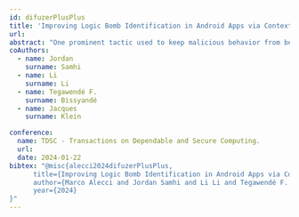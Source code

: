```yaml
---
id: difuzerPlusPlus
title: 'Improving Logic Bomb Identification in Android Apps via Context-Aware Anomaly Detection'
url: 
abstract: "One prominent tactic used to keep malicious behavior from being detected during dynamic test campaigns is logic bombs, where malicious operations are triggered only when specific conditions are satisfied. Defusing logic bombs remains an unsolved problem in the literature. In this work, we propose to investigate suspicious Hidden Sensitive Operations (SHSOs) as a step toward triaging logic bombs. To that end, we develop a novel hybrid approach that combines static analysis and context-aware anomaly detection techniques to uncover SHSOs, which we predict as likely implementations of logic bombs. Concretely, DIFUZER++ identifies SHSO entry-points using an instrumentation engine and conducting an inter-procedural data-flow analysis. Subsequently, it extracts trigger-specific features to characterize SHSOs. To detect abnormal triggers, we utilize multiple One-Class SVM models, each trained on distinct sets of similar apps to more effectively capture normal behavior patterns. To assess the added value of the context-aware analysis, we compare DIFUZER++ against a baseline approach with no context (that we name DIFUZER).We show that the context-aware analysis leads to a significant improvement in both the precision and F1 score. Furthermore, the probability of successfully triaging logic bombs among SHSOs increases from 29.7% to 58.8%. All our artifacts are released to the community"
coAuthors:
  - name: Jordan
    surname: Samhi
  - name: Li
    surname: Li
  - name: Tegawendé F. 
    surname: Bissyandé
  - name: Jacques
    surname: Klein

conference:
  name: TDSC - Transactions on Dependable and Secure Computing.
  url: 
  date: 2024-01-22
bibtex: "@misc{alecci2024difuzerPlusPlus,
      title={Improving Logic Bomb Identification in Android Apps via Context-Aware Anomaly Detection}, 
      author={Marco Alecci and Jordan Samhi and Li Li and Tegawendé F. Bissyandé and Jacques Klein},
      year={2024}
}"
---
```

